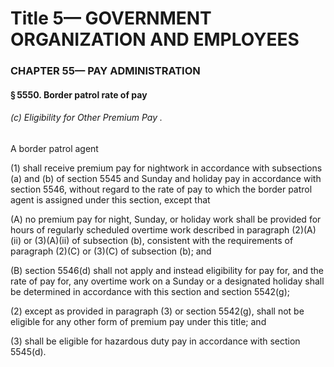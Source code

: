
# Title 5— GOVERNMENT ORGANIZATION AND EMPLOYEES
### CHAPTER 55— PAY ADMINISTRATION
#### § 5550. Border patrol rate of pay
###### (c) Eligibility for Other Premium Pay .

A border patrol agent

(1) shall receive premium pay for nightwork in accordance with subsections (a) and (b) of section 5545 and Sunday and holiday pay in accordance with section 5546, without regard to the rate of pay to which the border patrol agent is assigned under this section, except that

(A) no premium pay for night, Sunday, or holiday work shall be provided for hours of regularly scheduled overtime work described in paragraph (2)(A)(ii) or (3)(A)(ii) of subsection (b), consistent with the requirements of paragraph (2)(C) or (3)(C) of subsection (b); and

(B) section 5546(d) shall not apply and instead eligibility for pay for, and the rate of pay for, any overtime work on a Sunday or a designated holiday shall be determined in accordance with this section and section 5542(g);

(2) except as provided in paragraph (3) or section 5542(g), shall not be eligible for any other form of premium pay under this title; and

(3) shall be eligible for hazardous duty pay in accordance with section 5545(d).
